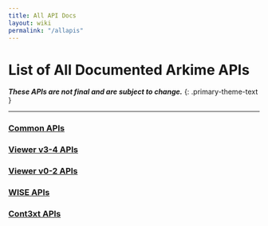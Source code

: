 ```yaml
---
title: All API Docs
layout: wiki
permalink: "/allapis"
---
```


<div class="full-height-and-width-container with-footer pt-3 pr-5 pl-5 pb-3" markdown="1">

# List of All Documented Arkime APIs

**_These APIs are not final and are subject to change._**
{: .primary-theme-text }

---

### [Common APIs](commonapi)
### [Viewer v3-4 APIs](apiv3)
### [Viewer v0-2 APIs](api)
### [WISE APIs](wiseapi)
### [Cont3xt APIs](cont3xtapi)

</div>
